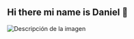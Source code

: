 ## Hi there mi name is Daniel 👋

![Descripción de la imagen](https://www.google.com/url?sa=i&url=https%3A%2F%2Fwww.xataka.com%2Frobotica-e-ia%2Fprogramar-cuando-maquina-hace-poco-ti-asi-github-copilot-sistema-que-se-nutre-prodigioso-gpt-3&psig=AOvVaw1LxrM-eWaCsEb_b5PTTYaI&ust=1739972327189000&source=images&cd=vfe&opi=89978449&ved=0CBQQjRxqFwoTCMiN0dqszYsDFQAAAAAdAAAAABAL)


<!--
**Dannter2103/dannter2103** is a ✨ _special_ ✨ repository because its `README.md` (this file) appears on your GitHub profile.

Here are some ideas to get you started:

- 🔭 I’m currently working on ...
- 🌱 I’m currently learning ...
- 👯 I’m looking to collaborate on ...
- 🤔 I’m looking for help with ...
- 💬 Ask me about ...
- 📫 How to reach me: ...
- 😄 Pronouns: ...
- ⚡ Fun fact: ...
-->
